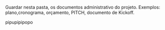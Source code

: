 Guardar nesta pasta, os documentos administrativo do projeto.
Exemplos: plano,cronograma, orçamento, PITCH, documento de Kickoff.

pipupipipopo
